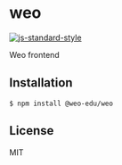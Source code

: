 
# weo

[![js-standard-style](https://img.shields.io/badge/code%20style-standard-brightgreen.svg?style=flat)](https://github.com/feross/standard)

Weo frontend

## Installation

    $ npm install @weo-edu/weo

## License

MIT
